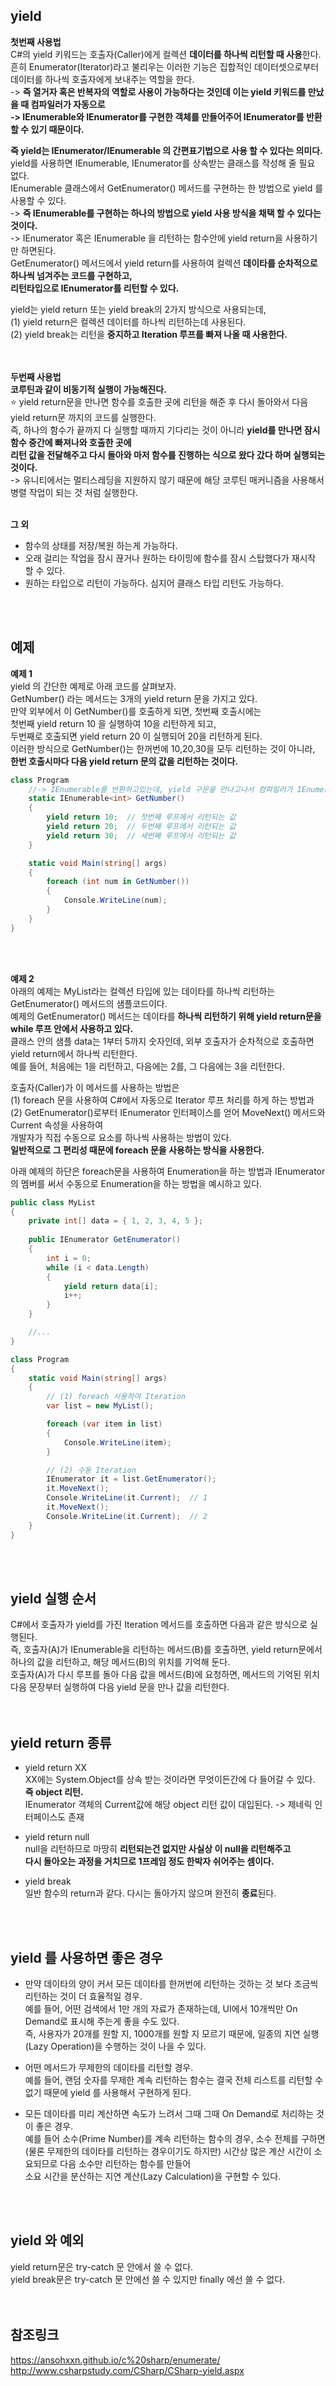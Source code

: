 ## yield
**첫번째 사용법**<br>
C#의 yield 키워드는 호출자(Caller)에게 컬렉션 **데이터를 하나씩 리턴할 때 사용**한다.<br>
흔히 Enumerator(Iterator)라고 불리우는 이러한 기능은 집합적인 데이터셋으로부터 데이터를 하나씩 호출자에게 보내주는 역할을 한다.<br>
-> **즉 열거자 혹은 반복자의 역할로 사용이 가능하다는 것인데 이는 yield 키워드를 만났을 때 컴파일러가 자동으로<br>
-> IEnumerable와 IEnumerator를 구현한 객체를 만들어주어 IEnumerator를 반환 할 수 있기 때문이다.**<br>

**즉 yield는 IEnumerator/IEnumerable 의 간편표기법으로 사용 할 수 있다는 의미다.**<br>
yield를 사용하면 IEnumerable, IEnumerator를 상속받는 클래스를 작성해 줄 필요 없다.<br>
IEnumerable 클래스에서 GetEnumerator() 메서드를 구현하는 한 방법으로 yield 를 사용할 수 있다.<br>
-> **즉 IEnumerable를 구현하는 하나의 방법으로 yield 사용 방식을 채택 할 수 있다는 것이다.**<br>
-> IEnumerator 혹은 IEnumerable 을 리턴하는 함수안에 yield return을 사용하기만 하면된다.<br>
GetEnumerator() 메서드에서 yield return를 사용하여 컬렉션 **데이타를 순차적으로 하나씩 넘겨주는 코드를 구현하고,<br>
리턴타입으로 IEnumerator를 리턴할 수 있다.**<br>

yield는 yield return 또는 yield break의 2가지 방식으로 사용되는데,<br>
(1) yield return은 컬렉션 데이터를 하나씩 리턴하는데 사용된다.<br>
(2) yield break는 리턴을 **중지하고 Iteration 루프를 빠져 나올 때 사용한다.**<br>
<br>
<br>

**두번째 사용법**<br>
**코루틴과 같이 비동기적 실행이 가능해진다.**<br>
⭐ yield return문을 만나면 함수를 호출한 곳에 리턴을 해준 후 다시 돌아와서 다음 yield return문 까지의 코드를 실행한다.<br>
즉, 하나의 함수가 끝까지 다 실행할 때까지 기다리는 것이 아니라 **yield를 만나면 잠시 함수 중간에 빠져나와 호출한 곳에<br>
리턴 값을 전달해주고 다시 돌아와 마저 함수를 진행하는 식으로 왔다 갔다 하며 실행되는 것이다.**<br>
-> 유니티에서는 멀티스레딩을 지원하지 않기 때문에 해당 코루틴 매커니즘을 사용해서 병렬 작업이 되는 것 처럼 실행한다.<br>
<br>

**그 외**<br>
* 함수의 상태를 저장/복원 하는게 가능하다.<br>
* 오래 걸리는 작업을 잠시 끊거나 원하는 타이밍에 함수를 잠시 스탑했다가 재시작 할 수 있다.<br>
* 원하는 타입으로 리턴이 가능하다. 심지어 클래스 타입 리턴도 가능하다.<br>
<br>
<br>

## 예제
**예제 1**<br>
yield 의 간단한 예제로 아래 코드를 살펴보자.<br>
GetNumber() 라는 메서드는 3개의 yield return 문을 가지고 있다.<br>
만약 외부에서 이 GetNumber()를 호출하게 되면, 첫번째 호출시에는<br>
첫번째 yield return 10 을 실행하여 10을 리턴하게 되고,<br>
두번째로 호출되면 yield return 20 이 실행되어 20을 리턴하게 된다.<br>
이러한 방식으로 GetNumber()는 한꺼번에 10,20,30을 모두 리턴하는 것이 아니라,<br>
**한번 호출시마다 다음 yield return 문의 값을 리턴하는 것이다.**<br>
```c#
class Program
    //-> IEnumerable를 반환하고있는데, yield 구문을 만나고나서 컴파일러가 IEnumerable와 IEnumerator를 구현한 객체를 알아서 만들어주기 때문이다.
    static IEnumerable<int> GetNumber()
    {
        yield return 10;  // 첫번째 루프에서 리턴되는 값
        yield return 20;  // 두번째 루프에서 리턴되는 값
        yield return 30;  // 세번째 루프에서 리턴되는 값
    }

    static void Main(string[] args)
    {
        foreach (int num in GetNumber())
        {
            Console.WriteLine(num);
        }             
    }
}
```
<br>
<br>

**예제 2**<br>
아래의 예제는 MyList라는 컬렉션 타입에 있는 데이타를 하나씩 리턴하는 GetEnumerator() 메서드의 샘플코드이다.<br>
예제의 GetEnumerator() 메서드는 데이타를 **하나씩 리턴하기 위해 yield return문을 while 루프 안에서 사용하고 있다.**<br>
클래스 안의 샘플 data는 1부터 5까지 숫자인데, 외부 호출자가 순차적으로 호출하면 yield return에서 하나씩 리턴한다.<br>
예를 들어, 처음에는 1을 리턴하고, 다음에는 2를, 그 다음에는 3을 리턴한다.<br>

호출자(Caller)가 이 메서드를 사용하는 방법은<br>
(1) foreach 문을 사용하여 C#에서 자동으로 Iterator 루프 처리를 하게 하는 방법과<br>
(2) GetEnumerator()로부터 IEnumerator 인터페이스를 얻어 MoveNext() 메서드와 Current 속성을 사용하여<br>
개발자가 직접 수동으로 요소를 하나씩 사용하는 방법이 있다.<br>
**일반적으로 그 편리성 때문에 foreach 문을 사용하는 방식을 사용한다.**<br>

아래 예제의 하단은 foreach문을 사용하여 Enumeration을 하는 방법과 IEnumerator의 멤버를 써서 수동으로 Enumeration을 하는 방법을 예시하고 있다.<br>
```c#
public class MyList
{
    private int[] data = { 1, 2, 3, 4, 5 };
    
    public IEnumerator GetEnumerator()
    {
        int i = 0;
        while (i < data.Length)
        {
            yield return data[i];
            i++;                
        }
    }

    //...
}

class Program
{
    static void Main(string[] args)
    {
        // (1) foreach 사용하여 Iteration
        var list = new MyList();

        foreach (var item in list)  
        {
            Console.WriteLine(item);
        }

        // (2) 수동 Iteration
        IEnumerator it = list.GetEnumerator();
        it.MoveNext();
        Console.WriteLine(it.Current);  // 1
        it.MoveNext();
        Console.WriteLine(it.Current);  // 2
    }
}
```
<br>
<br>

## yield 실행 순서<br>
C#에서 호출자가 yield를 가진 Iteration 메서드를 호출하면 다음과 같은 방식으로 실행된다.<br>
즉, 호출자(A)가 IEnumerable을 리턴하는 메서드(B)를 호출하면, yield return문에서 하나의 값을 리턴하고, 해당 메서드(B)의 위치를 기억해 둔다.<br>
호출자(A)가 다시 루프를 돌아 다음 값을 메서드(B)에 요청하면, 메서드의 기억된 위치 다음 문장부터 실행하여 다음 yield 문을 만나 값을 리턴한다.<br>
<br>
<br>

## yield return 종류<br>
* yield return XX<br>
XX에는 System.Object를 상속 받는 것이라면 무엇이든간에 다 들어갈 수 있다. **즉 object 리턴.**<br>
IEnumerator 객체의 Current값에 해당 object 리턴 값이 대입된다. -> 제네릭 인터페이스도 존재<br>

* yield return null<br>
null을 리턴하므로 마땅히 **리턴되는건 없지만 사실상 이 null을 리턴해주고<br>
다시 돌아오는 과정을 거치므로 1프레임 정도 한박자 쉬어주는 셈이다.**<br>

* yield break<br>
일반 함수의 return과 같다. 다시는 돌아가지 않으며 완전히 **종료**된다.<br>
<br>
<br>

## yield 를 사용하면 좋은 경우<br>
* 만약 데이타의 양이 커서 모든 데이타를 한꺼번에 리턴하는 것하는 것 보다 조금씩 리턴하는 것이 더 효율적일 경우.<br>
예를 들어, 어떤 검색에서 1만 개의 자료가 존재하는데, UI에서 10개씩만 On Demand로 표시해 주는게 좋을 수도 있다.<br>
즉, 사용자가 20개를 원할 지, 1000개를 원할 지 모르기 때문에, 일종의 지연 실행(Lazy Operation)을 수행하는 것이 나을 수 있다.<br>

* 어떤 메서드가 무제한의 데이타를 리턴할 경우.<br>
예를 들어, 랜덤 숫자를 무제한 계속 리턴하는 함수는 결국 전체 리스트를 리턴할 수 없기 때문에 yield 를 사용해서 구현하게 된다.<br>

* 모든 데이타를 미리 계산하면 속도가 느려서 그때 그때 On Demand로 처리하는 것이 좋은 경우.<br>
예를 들어 소수(Prime Number)를 계속 리턴하는 함수의 경우, 소수 전체를 구하면<br>
(물론 무제한의 데이타를 리턴하는 경우이기도 하지만) 시간상 많은 계산 시간이 소요되므로 다음 소수만 리턴하는 함수를 만들어<br>
소요 시간을 분산하는 지연 계산(Lazy Calculation)을 구현할 수 있다.<br>
<br>
<br>

## yield 와 예외<br>
yield return문은 try-catch 문 안에서 쓸 수 없다.<br>
yield break문은 try-catch 문 안에선 쓸 수 있지만 finally 에선 쓸 수 없다.<br>
<br>
<br>

## 참조링크
https://ansohxxn.github.io/c%20sharp/enumerate/ <br>
http://www.csharpstudy.com/CSharp/CSharp-yield.aspx <br>
